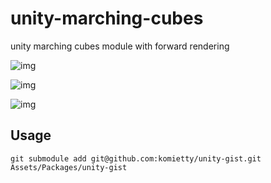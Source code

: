 # unity-marching-cubes

unity marching cubes module with forward rendering

![img](Imgs/cross.gif)

![img](Imgs/cube.png)

![img](Imgs/drop.png)

## Usage
`git submodule add git@github.com:komietty/unity-gist.git Assets/Packages/unity-gist`
